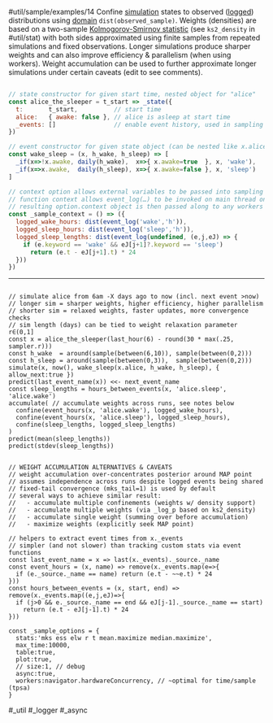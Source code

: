 #util/sample/examples/14 Confine [simulation](#util/sim) states to observed ([logged](#logger)) distributions using [domain](#///domains) `dist(observed_sample)`. Weights (densities) are based on a two-sample [Kolmogorov-Smirnov statistic](https://en.wikipedia.org/wiki/Kolmogorov–Smirnov_test#Kolmogorov–Smirnov_statistic) (see `ks2_density` in #util/stat) with both sides approximated using finite samples from repeated simulations and fixed observations. Longer simulations produce sharper weights and can also improve efficiency & parallelism (when using workers). Weight accumulation can be used to further approximate longer simulations under certain caveats (edit to see comments).
```js

// state constructor for given start time, nested object for "alice"
const alice_the_sleeper = t_start => _state({
  t:       t_start,          // start time
  alice:   { awake: false }, // alice is asleep at start time
  _events: []                // enable event history, used in sampling block
})

// event constructor for given state object (can be nested like x.alice)
const wake_sleep = (x, h_wake, h_sleep) => [
  _if(x=>!x.awake, daily(h_wake),  x=>{ x.awake=true  }, x, 'wake'),
  _if(x=>x.awake,  daily(h_sleep), x=>{ x.awake=false }, x, 'sleep')
]

// context option allows external variables to be passed into sampling block
// function context allows event_log(…) to be invoked on main thread only
// resulting option.context object is then passed along to any workers
const _sample_context = () => ({
  logged_wake_hours: dist(event_log('wake','h')),
  logged_sleep_hours: dist(event_log('sleep','h')),
  logged_sleep_lengths: dist(event_log(undefined, (e,j,eJ) => {
    if (e.keyword == 'wake' && eJ[j+1]?.keyword == 'sleep')
      return (e.t - eJ[j+1].t) * 24
  }))
})

```
---
```js:js_input

// simulate alice from 6am -X days ago to now (incl. next event >now)
// longer sim = sharper weights, higher efficiency, higher parallelism
// shorter sim = relaxed weights, faster updates, more convergence checks
// sim length (days) can be tied to weight relaxation parameter r∈(0,1]
const x = alice_the_sleeper(last_hour(6) - round(30 * max(.25, sampler.r)))
const h_wake  = around(sample(between(6,10)), sample(between(0,2)))
const h_sleep = around(sample(between(0,3)),  sample(between(0,2)))
simulate(x, now(), wake_sleep(x.alice, h_wake, h_sleep), { allow_next:true })
predict(last_event_name(x)) <<- next_event_name
const sleep_lengths = hours_between_events(x, 'alice.sleep', 'alice.wake')
accumulate( // accumulate weights across runs, see notes below
  confine(event_hours(x, 'alice.wake'), logged_wake_hours),
  confine(event_hours(x, 'alice.sleep'), logged_sleep_hours),
  confine(sleep_lengths, logged_sleep_lengths)
)
predict(mean(sleep_lengths))
predict(stdev(sleep_lengths))

```
```js:js_removed

// WEIGHT ACCUMULATION ALTERNATIVES & CAVEATS
// weight accumulation over-concentrates posterior around MAP point
// assumes independence across runs despite logged events being shared
// fixed-tail convergence (mks_tail=1) is used by default
// several ways to achieve similar result:
//   - accumulate multiple confinements (weights w/ density support)
//   - accumulate multiple weights (via _log_p based on ks2_density)
//   - accumulate single weight (summing over before accumulation)
//   - maximize weights (explicitly seek MAP point)

// helpers to extract event times from x._events
// simpler (and not slower) than tracking custom stats via event functions
const last_event_name = x => last(x._events)._source._name
const event_hours = (x, name) => remove(x._events.map(e=>{
  if (e._source._name == name) return (e.t - ~~e.t) * 24
}))
const hours_between_events = (x, start, end) => remove(x._events.map((e,j,eJ)=>{
  if (j>0 && e._source._name == end && eJ[j-1]._source._name == start)
    return (e.t - eJ[j-1].t) * 24
}))

const _sample_options = {
  stats:'mks ess elw r t mean.maximize median.maximize',
  max_time:10000,
  table:true,
  plot:true,
  // size:1, // debug
  async:true,
  workers:navigator.hardwareConcurrency, // ~optimal for time/sample (tpsa)
}

```
#_util #_logger #_async